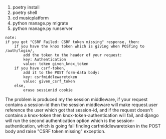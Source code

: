 1. poetry install
2. poetry shell
3. cd musicplatform
4. python manage.py migrate
5. python manage.py runserver

```
note:
if you got "CSRF Failed: CSRF token missing" response, then:
    if you have the knox token which is giving when POSTing to /auth/login/,
        add the token to the header of your request:
        key: Authentication
        value: token given_knox_token
    if you have csrf-token, 
        add it to the POST form-data body:
        key: csrfmiddlewaretoken
        value: given_csrf_token
    else,
        erase sessionid cookie
```

The problem is produced my the session middleware, if your request contains a session-id then the session middleware will make request.user reference the user which got that session-id, and if the request doesn't contains a knox-token then knox-token-authentication will fail, and django will run the second authentication option which is the session-authentication, which is going fail finding csrfmiddlewaretoken in the POST body and raise "CSRF token missing" exception.
